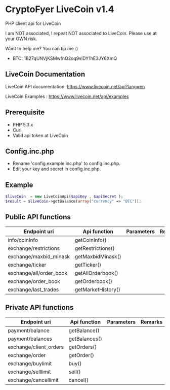 CryptoFyer LiveCoin v1.4
==============

PHP client api for LiveCoin

I am NOT associated, I repeat NOT associated to LiveCoin. Please use at your OWN risk.

Want to help me? You can tip me :)
* BTC: 1B27qUNVjKSMwfnQ2oq9viDY1hE3JY6XmQ


LiveCoin Documentation
----
LiveCoin API documentation: https://www.livecoin.net/api?lang=en

LiveCoin Examples : https://www.livecoin.net/api/examples


Prerequisite
----
* PHP 5.3.x
* Curl
* Valid api token at LiveCoin


Config.inc.php
----
* Rename 'config.example.inc.php' to config.inc.php.
* Edit your key and secret in config.inc.php.



Example
----
```php
$liveCoin  = new LiveCoinApi($apiKey , $apiSecret );
$result = $liveCoin->getBalance(array("currency" => "BTC"));
```

Public API functions
----

| Endpoint uri | Api function | Parameters | Remarks |
| --- | --- | --- | --- |
| info/coinInfo | getCoinInfo() |  |  |
| exchange/restrictions | getRestrictions() |  |  |
| exchange/maxbid_minask | getMaxbidMinask() |  |  |
| exchange/ticker | getTicker() |  |  |
| exchange/all/order_book | getAllOrderbook() |  |  |
| exchange/order_book | getOrderbook() |  |  |
| exchange/last_trades | getMarketHistory() |  |  |

Private API functions
----

| Endpoint uri | Api function | Parameters | Remarks |
| --- | --- | --- | --- |
| payment/balance | getBalance() |  |  |
| payment/balances | getBalances() |  |  |
| exchange/client_orders | getOrders() |  |  |
| exchange/order | getOrder() |  |  |
| exchange/buylimit | buy() |  |  |
| exchange/selllimit | sell() |  |  |
| exchange/cancellimit | cancel() |  |  |
